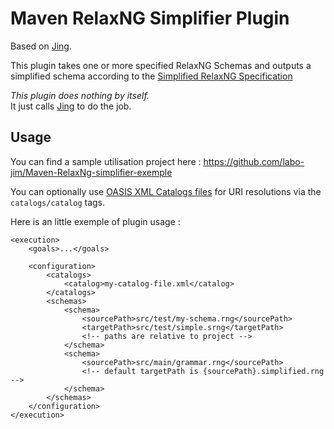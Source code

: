 # Maven RelaxNG Simplifier Plugin

Based on [Jing](https://github.com/relaxng/jing-trang).

This plugin takes one or more specified RelaxNG Schemas and outputs a simplified schema
according to the [Simplified RelaxNG Specification](http://relaxng.org/spec-20011203.html#simplification)

*This plugin does nothing by itself.*  
It just calls [Jing](https://github.com/relaxng/jing-trang) to do the job.

## Usage

You can find a sample utilisation project here :
<https://github.com/labo-jim/Maven-RelaxNg-simplifier-exemple>


You can optionally use
[OASIS XML Catalogs files](https://www.oasis-open.org/committees/entity/spec-2001-08-06.html)
for URI resolutions via the `catalogs/catalog` tags.

Here is an little exemple of plugin usage :

    <execution>
		<goals>...</goals>
		
        <configuration>
			<catalogs>
				<catalog>my-catalog-file.xml</catalog>
			</catalogs>
            <schemas>
                <schema>
                    <sourcePath>src/test/my-schema.rng</sourcePath>
                    <targetPath>src/test/simple.srng</targetPath>
                    <!-- paths are relative to project -->
                </schema>
                <schema>
                    <sourcePath>src/main/grammar.rng</sourcePath>
                    <!-- default targetPath is {sourcePath}.simplified.rng -->
                </schema>
            </schemas>
        </configuration>
    </execution>
	

    
